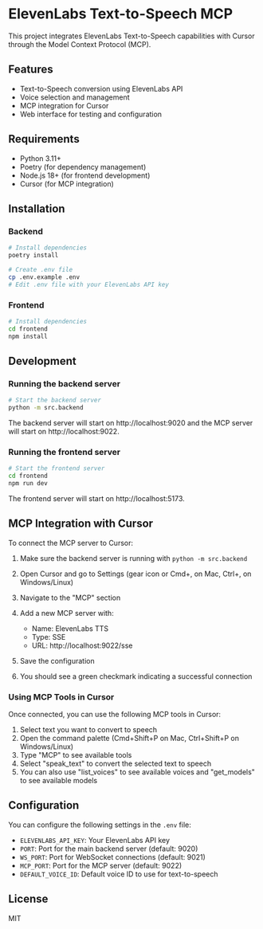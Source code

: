 # ElevenLabs Text-to-Speech MCP

This project integrates ElevenLabs Text-to-Speech capabilities with Cursor through the Model Context Protocol (MCP).

## Features

- Text-to-Speech conversion using ElevenLabs API
- Voice selection and management
- MCP integration for Cursor
- Web interface for testing and configuration

## Requirements

- Python 3.11+
- Poetry (for dependency management)
- Node.js 18+ (for frontend development)
- Cursor (for MCP integration)

## Installation

### Backend

```bash
# Install dependencies
poetry install

# Create .env file
cp .env.example .env
# Edit .env file with your ElevenLabs API key
```

### Frontend

```bash
# Install dependencies
cd frontend
npm install
```

## Development

### Running the backend server

```bash
# Start the backend server
python -m src.backend
```

The backend server will start on http://localhost:9020 and the MCP server will start on http://localhost:9022.

### Running the frontend server

```bash
# Start the frontend server
cd frontend
npm run dev
```

The frontend server will start on http://localhost:5173.

## MCP Integration with Cursor

To connect the MCP server to Cursor:

1. Make sure the backend server is running with `python -m src.backend`
2. Open Cursor and go to Settings (gear icon or Cmd+, on Mac, Ctrl+, on Windows/Linux)
3. Navigate to the "MCP" section
4. Add a new MCP server with:
   - Name: ElevenLabs TTS
   - Type: SSE
   - URL: http://localhost:9022/sse

5. Save the configuration
6. You should see a green checkmark indicating a successful connection

### Using MCP Tools in Cursor

Once connected, you can use the following MCP tools in Cursor:

1. Select text you want to convert to speech
2. Open the command palette (Cmd+Shift+P on Mac, Ctrl+Shift+P on Windows/Linux)
3. Type "MCP" to see available tools
4. Select "speak_text" to convert the selected text to speech
5. You can also use "list_voices" to see available voices and "get_models" to see available models

## Configuration

You can configure the following settings in the `.env` file:

- `ELEVENLABS_API_KEY`: Your ElevenLabs API key
- `PORT`: Port for the main backend server (default: 9020)
- `WS_PORT`: Port for WebSocket connections (default: 9021)
- `MCP_PORT`: Port for the MCP server (default: 9022)
- `DEFAULT_VOICE_ID`: Default voice ID to use for text-to-speech

## License

MIT 